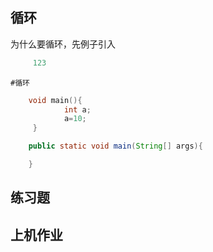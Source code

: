 ## 循环

为什么要循环，先例子引入
```c
     123
```
    #循环
```c
    void main(){
            int a;
            a=10;
     }
```
```java
    public static void main(String[] args){

    }
```

## 练习题
## 上机作业